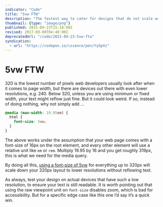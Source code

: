 ```yaml
---
indicator: "Code"
title: "5vw FTW"
description: "The fastest way to cater for designs that do not scale well below 320px."
thumbnail: {type: "image/png"}
published: 2015-09-23T15:18:00Z
revised: 2017-09-08T04:40:00Z
deprecatedUrl: "/code/2015-09-23-5vw-ftw"
syndication:
  - url: "https://codepen.io/cssence/pen/YyGpXz"
---
```


# 5vw FTW

320 is the lowest number of pixels web developers usually look after when it comes to page width, but there are devices out there with even lower resolutions, e.g. 240. Below 320, unless you are using minimum or fixed width, your text might reflow just fine. But it could look weird. If so, instead of doing nothing, why not simply add …

```css
@media (max-width: 19.95em) {
  html {
    font-size: 5vw;
  }
}
```


The above works under the assumption that your web page comes with a font-size of 16px on the root element, and every other element will use a relative unit like `em` or `rem`. Multiply 19.95 by 16 and you get roughly 319px, this is what we need for the media query.

By doing all this, [using a font-size of 5vw](https://css-tricks.com/viewport-sized-typography/) for everything up to 320px will scale down your 320px layout to lower resolutions without reflowing text.

As always, test your design on actual devices that have such a low resolution, to ensure your text is still readable. It is worth pointing out that using the raw viewpoint unit on `font-size` disables zoom, which is bad for accessibility. But for a specific edge case like this one I’d say it’s a quick win.
